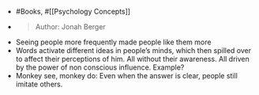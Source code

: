 - #Books, #[[Psychology Concepts]]
- > Author: Jonah Berger
- Seeing people more frequently made people like them more
- Words activate different ideas in people’s minds, which then spilled over to affect their perceptions of him. All without their awareness. All driven by the power of non conscious influence. Example?
- Monkey see, monkey do: Even when the answer is clear, people still imitate others.